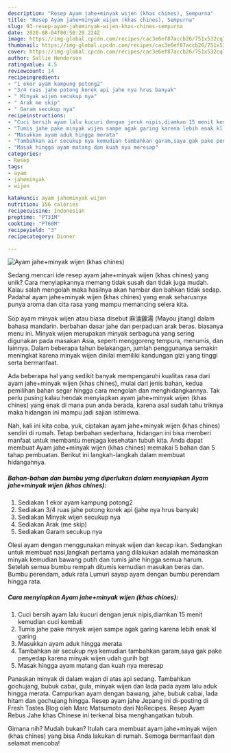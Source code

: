 ```yaml
---
description: "Resep Ayam jahe+minyak wijen (khas chines), Sempurna"
title: "Resep Ayam jahe+minyak wijen (khas chines), Sempurna"
slug: 93-resep-ayam-jaheminyak-wijen-khas-chines-sempurna
date: 2020-08-04T00:50:29.224Z
image: https://img-global.cpcdn.com/recipes/cac3e6ef87accb26/751x532cq70/ayam-jaheminyak-wijen-khas-chines-foto-resep-utama.jpg
thumbnail: https://img-global.cpcdn.com/recipes/cac3e6ef87accb26/751x532cq70/ayam-jaheminyak-wijen-khas-chines-foto-resep-utama.jpg
cover: https://img-global.cpcdn.com/recipes/cac3e6ef87accb26/751x532cq70/ayam-jaheminyak-wijen-khas-chines-foto-resep-utama.jpg
author: Sallie Henderson
ratingvalue: 4.5
reviewcount: 14
recipeingredient:
- "1 ekor ayam kampung potong2"
- "3/4 ruas jahe potong korek api jahe nya hrus banyak"
- " Minyak wijen secukup nya"
- " Arak me skip"
- " Garam secukup nya"
recipeinstructions:
- "Cuci bersih ayam lalu kucuri dengan jeruk nipis,diamkan 15 menit kemudian cuci kembali"
- "Tumis jahe pake minyak wijen sampe agak garing karena lebih enak kl garing"
- "Masukkan ayam aduk hingga merata"
- "Tambahkan air secukup nya kemudian tambahkan garam,saya gak pake penyedap karena minyak wijen udah gurih bgt"
- "Masak hingga ayam matang dan kuah nya meresap"
categories:
- Resep
tags:
- ayam
- jaheminyak
- wijen

katakunci: ayam jaheminyak wijen 
nutrition: 156 calories
recipecuisine: Indonesian
preptime: "PT31M"
cooktime: "PT60M"
recipeyield: "3"
recipecategory: Dinner

---
```



![Ayam jahe+minyak wijen (khas chines)](https://img-global.cpcdn.com/recipes/cac3e6ef87accb26/751x532cq70/ayam-jaheminyak-wijen-khas-chines-foto-resep-utama.jpg)

Sedang mencari ide resep ayam jahe+minyak wijen (khas chines) yang unik? Cara menyiapkannya memang tidak susah dan tidak juga mudah. Kalau salah mengolah maka hasilnya akan hambar dan bahkan tidak sedap. Padahal ayam jahe+minyak wijen (khas chines) yang enak seharusnya punya aroma dan cita rasa yang mampu memancing selera kita.

Sop ayam minyak wijen atau biasa disebut 麻油雞湯 (Mayou jitang) dalam bahasa mandarin. berbahan dasar jahe dan perpaduan arak beras. biasanya menu ini. Minyak wijen merupakan minyak serbaguna yang sering digunakan pada masakan Asia, seperti menggoreng tempura, menumis, dan lainnya. Dalam beberapa tahun belakangan, jumlah penggunanya semakin meningkat karena minyak wijen dinilai memiliki kandungan gizi yang tinggi serta bermanfaat.

Ada beberapa hal yang sedikit banyak mempengaruhi kualitas rasa dari ayam jahe+minyak wijen (khas chines), mulai dari jenis bahan, kedua pemilihan bahan segar hingga cara mengolah dan menghidangkannya. Tak perlu pusing kalau hendak menyiapkan ayam jahe+minyak wijen (khas chines) yang enak di mana pun anda berada, karena asal sudah tahu triknya maka hidangan ini mampu jadi sajian istimewa.


Nah, kali ini kita coba, yuk, ciptakan ayam jahe+minyak wijen (khas chines) sendiri di rumah. Tetap berbahan sederhana, hidangan ini bisa memberi manfaat untuk membantu menjaga kesehatan tubuh kita. Anda dapat membuat Ayam jahe+minyak wijen (khas chines) memakai 5 bahan dan 5 tahap pembuatan. Berikut ini langkah-langkah dalam membuat hidangannya.

<!--inarticleads1-->

##### Bahan-bahan dan bumbu yang diperlukan dalam menyiapkan Ayam jahe+minyak wijen (khas chines):

1. Sediakan 1 ekor ayam kampung potong2
1. Sediakan 3/4 ruas jahe potong korek api (jahe nya hrus banyak)
1. Sediakan  Minyak wijen secukup nya
1. Sediakan  Arak (me skip)
1. Sediakan  Garam secukup nya


Olesi ayam dengan menggunakan minyak wijen dan kecap ikan. Sedangkan untuk membuat nasi,langkah pertama yang dilakukan adalah memanaskan minyak kemudian bawang putih dan tumis jahe hingga semua harum. Setelah semua bumbu rempah ditumis kemudian masukan beras dan. Bumbu perendam, aduk rata Lumuri sayap ayam dengan bumbu perendam hingga rata. 

<!--inarticleads2-->

##### Cara menyiapkan Ayam jahe+minyak wijen (khas chines):

1. Cuci bersih ayam lalu kucuri dengan jeruk nipis,diamkan 15 menit kemudian cuci kembali
1. Tumis jahe pake minyak wijen sampe agak garing karena lebih enak kl garing
1. Masukkan ayam aduk hingga merata
1. Tambahkan air secukup nya kemudian tambahkan garam,saya gak pake penyedap karena minyak wijen udah gurih bgt
1. Masak hingga ayam matang dan kuah nya meresap


Panaskan minyak di dalam wajan di atas api sedang. Tambahkan gochujang, bubuk cabai, gula, minyak wijen dan lada pada ayam lalu aduk hingga merata. Campurkan ayam dengan bawang, jahe, bubuk cabai, lada hitam dan gochujang hingga. Resep ayam jahe Jepang ini di-posting di Fresh Tastes Blog oleh Marc Matsumoto dari NoRecipes. Resep Ayam Rebus Jahe khas Chinese ini terkenal bisa menghangatkan tubuh. 

Gimana nih? Mudah bukan? Itulah cara membuat ayam jahe+minyak wijen (khas chines) yang bisa Anda lakukan di rumah. Semoga bermanfaat dan selamat mencoba!
